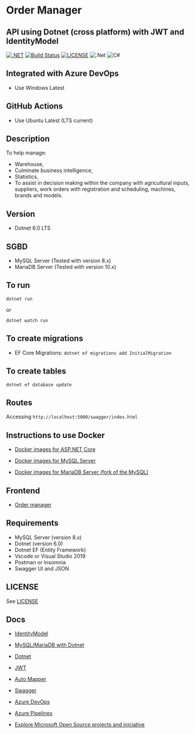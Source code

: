 # Order Manager

## API using Dotnet (cross platform) with JWT and IdentityModel

[![.NET](https://github.com/leandrocunha526/ordermanager-dotnet/actions/workflows/dotnet.yml/badge.svg)](https://github.com/leandrocunha526/ordermanager-dotnet/actions/workflows/dotnet.yml)
[![Build Status](https://dev.azure.com/leandrocunha520/ordermanager-dotnet/_apis/build/status/leandrocunha526.ordermanager-dotnet?branchName=main)](https://dev.azure.com/leandrocunha520/ordermanager-dotnet/_build/latest?definitionId=10&branchName=main)
[![LICENSE](https://img.shields.io/github/license/vitorserrano/task-manager?color=7159C1)](LICENSE.md)
![.Net](https://img.shields.io/badge/.NET-5C2D91?style=for-the-badge&logo=.net&logoColor=white)
![C#](https://img.shields.io/badge/c%23-%23239120.svg?style=for-the-badge&logo=c-sharp&logoColor=white)

## Integrated with Azure DevOps

- Use Windows Latest

## GitHub Actions

- Use Ubuntu Latest (LTS current)

## Description

To help manage:

- Warehouse,
- Culminate business intelligence,
- Statistics,
- To assist in decision making within the company with agricultural inputs, suppliers, work orders with registration and scheduling, machines, brands and models.

## Version

- Dotnet 6.0 LTS

## SGBD

- MySQL Server (Tested with version 8.x)
- MariaDB Server (Tested with version 10.x)

## To run

`dotnet run`

or

`dotnet watch run`

## To create migrations

- EF Core Migrations: `dotnet ef migrations add InitialMigration`

## To create tables

`dotnet ef database update`

## Routes

Accessing `http://localhost:5000/swagger/index.html`

## Instructions to use Docker

- [Docker images for ASP.NET Core](https://docs.microsoft.com/en-us/aspnet/core/host-and-deploy/docker/building-net-docker-images?view=aspnetcore-5.0)

- [Docker images for MySQL Server](https://hub.docker.com/_/mysql)

- [Docker images for MariaDB Server (fork of the MySQL)](https://hub.docker.com/_/mariadb)

## Frontend

- [Order manager](https://github.com/leandrocunha526/ordermanager)

## Requirements

- MySQL Server (version 8.x)
- Dotnet (version 6.0)
- Dotnet EF (Entity Framework)
- Vscode or Visual Studio 2019
- Postman or Insomnia
- Swagger UI and JSON

## LICENSE

See [LICENSE](LICENSE.md)

## Docs

- [IdentityModel](https://identitymodel.readthedocs.io/en/latest/)
- [MySQL/MariaDB with Dotnet](https://github.com/PomeloFoundation/Pomelo.EntityFrameworkCore.MySql)
- [Dotnet](https://docs.microsoft.com/en-us/dotnet/)
- [JWT](https://jwt.io/)
- [Auto Mapper](https://docs.automapper.org/en/stable/Getting-started.html)
- [Swagger](https://swagger.io/)
- [Azure DevOps](https://azure.microsoft.com/pt-br/services/devops/#overview)
- [Azure Pipelines](https://docs.microsoft.com/pt-br/azure/devops/pipelines/ecosystems/dotnet-core?view=azure-devops&tabs=dotnetfive)

- [Explore Microsoft Open Source projects and iniciative](https://opensource.microsoft.com/)
